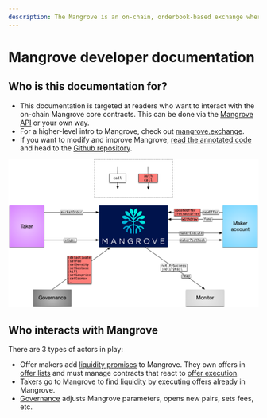 ```yaml
---
description: The Mangrove is an on-chain, orderbook-based exchange where offers are code.
---
```


# Mangrove developer documentation

## Who is this documentation for?

* This documentation is targeted at readers who want to interact with the on-chain Mangrove core contracts. This can be done via the [Mangrove API](meta-topics/mangrove-api/) or your own way.
* For a higher-level intro to Mangrove, check out [mangrove.exchange](https://mangrove.exchange).
* If you want to modify and improve Mangrove, [read the annotated code](http://code.mangrove.exchange/MgvDoc.html) and head to the [Github repository](https://github.com/mangrovedao/mangrove).

![A bird eye view of the Mangrove ecosystem.](<.gitbook/assets/ContactMap.png>)

## Who interacts with Mangrove

There are 3 types of actors in play:

* Offer makers add [liquidity promises](offer-maker/) to Mangrove. They own offers in [offer lists](data-structures/market.md) and must manage contracts that react to [offer execution](data-structures/offer-data-structures.md).
* Takers go to Mangrove to [find liquidity](offer-taker/) by executing offers already in Mangrove.
* [Governance](meta-topics/governance.md) adjusts Mangrove parameters, opens new pairs, sets fees, etc.
